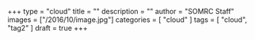 +++
type = "cloud"
title = ""
description = ""
author = "SOMRC Staff"
images = ["/2016/10/image.jpg"]
categories = [
    "cloud"
]
tags = [
    "cloud", 
    "tag2"
]
draft = true
+++

